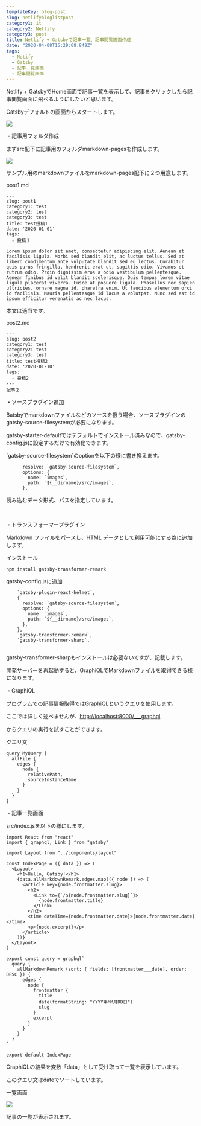 ```yaml
---
templateKey: blog-post
slug: netlifybloglistpost
category1: it
category2: Netlify
category3: post
title: Netlify + Gatsbyで記事一覧、記事閲覧画面作成
date: "2020-04-08T15:29:08.849Z"
tags:
  - Netify
  - Gatsby
  - 記事一覧画面
  - 記事閲覧画面
---
```

Netlify + GatsbyでHome画面で記事一覧を表示して、記事をクリックしたら記事閲覧画面に飛べるようにしたいと思います。

Gatsbyデフォルトの画面からスタートします。

![](/images/uploads/スクリーンショット-2020-04-06-22.27.44.png)

・記事用フォルダ作成

まずsrc配下に記事用のフォルダmarkdown-pagesを作成します。

![](/images/uploads/スクリーンショット-2020-04-09-8.25.50.png)

サンプル用のmarkdownファイルをmarkdown-pages配下に２つ用意します。

post1.md

```
---
slug: post1
category1: test
category2: test
category3: test
title: test投稿1
date: '2020-01-01'
tags:
  - 投稿１
---
Lorem ipsum dolor sit amet, consectetur adipiscing elit. Aenean et facilisis ligula. Morbi sed blandit elit, ac luctus tellus. Sed at libero condimentum ante vulputate blandit sed eu lectus. Curabitur quis purus fringilla, hendrerit erat ut, sagittis odio. Vivamus et rutrum odio. Proin dignissim eros a odio vestibulum pellentesque. Aenean finibus id velit blandit scelerisque. Duis tempus lorem vitae ligula placerat viverra. Fusce at posuere ligula. Phasellus nec sapien ultricies, ornare magna id, pharetra enim. Ut faucibus elementum orci id facilisis. Mauris pellentesque id lacus a volutpat. Nunc sed est id ipsum efficitur venenatis ac nec lacus.
```

本文は適当です。

post2.md

```
---
slug: post2
category1: test
category2: test
category3: test
title: test投稿2
date: '2020-01-10'
tags:
  - 投稿2
---
記事２
```

・ソースプラグイン追加

Batsbyでmarkdownファイルなどのソースを扱う場合、ソースプラグインのgatsby-source-filesystemが必要になります。

gatsby-starter-defaultではデフォルトでインストール済みなので、gatsby-config.jsに設定するだけで有効化できます。

\`gatsby-source-filesystem\`のoptionを以下の様に書き換えます。

```
      resolve: `gatsby-source-filesystem`,
      options: {
        name: `images`,
        path: `${__dirname}/src/images`,
      },
```

読み込むデータ形式、パスを指定しています。

<br>

・トランスフォーマープラグイン

Markdown ファイルをパースし、HTML データとして利用可能にする為に追加します。

インストール

```
npm install gatsby-transformer-remark
```

gatsby-config.jsに追加

```
    `gatsby-plugin-react-helmet`,
    {
      resolve: `gatsby-source-filesystem`,
      options: {
        name: `images`,
        path: `${__dirname}/src/images`,
      },
    },
    `gatsby-transformer-remark`,
    `gatsby-transformer-sharp`,


```

gatsby-transformer-sharpもインストールは必要ないですが、記載します。

開発サーバーを再起動すると、GraphiQLでMarkdownファイルを取得できる様になります。

・GraphiQL

プログラムでの記事情報取得ではGraphiQLというクエリを使用します。

ここでは詳しく述べませんが、[http://localhost:8000/](http://localhost:8000/page-2/)[___graphql](http://localhost:8000/___graphql)

からクエリの実行を試すことができます。

クエリ文

```
query MyQuery {
  allFile {
    edges {
      node {
        relativePath,
        sourceInstanceName
      }
    }
  }
}
```

・記事一覧画面

src/index.jsを以下の様にします。

```
import React from "react"
import { graphql, Link } from "gatsby"

import Layout from "../components/layout"

const IndexPage = ({ data }) => (
  <Layout>
    <h1>Hello, Gatsby!</h1>
    {data.allMarkdownRemark.edges.map(({ node }) => (
      <article key={node.frontmatter.slug}>
        <h2>
          <Link to={`/${node.frontmatter.slug}`}>
            {node.frontmatter.title}
          </Link>
        </h2>
        <time dateTime={node.frontmatter.date}>{node.frontmatter.date}</time>
        <p>{node.excerpt}</p>
      </article>
    ))}
  </Layout>
)

export const query = graphql`
  query {
    allMarkdownRemark (sort: { fields: [frontmatter___date], order: DESC }) {
      edges {
        node {
          frontmatter {
            title
            date(formatString: "YYYY年MM月DD日")
            slug
          }
          excerpt
        }
      }
    }
  }
`

export default IndexPage
```

GraphiQLの結果を変数「data」として受け取って一覧を表示しています。

このクエリ文はdateでソートしています。

一覧画面

![](/images/uploads/スクリーンショット-2020-04-09-23.06.58.png)

記事の一覧が表示されます。